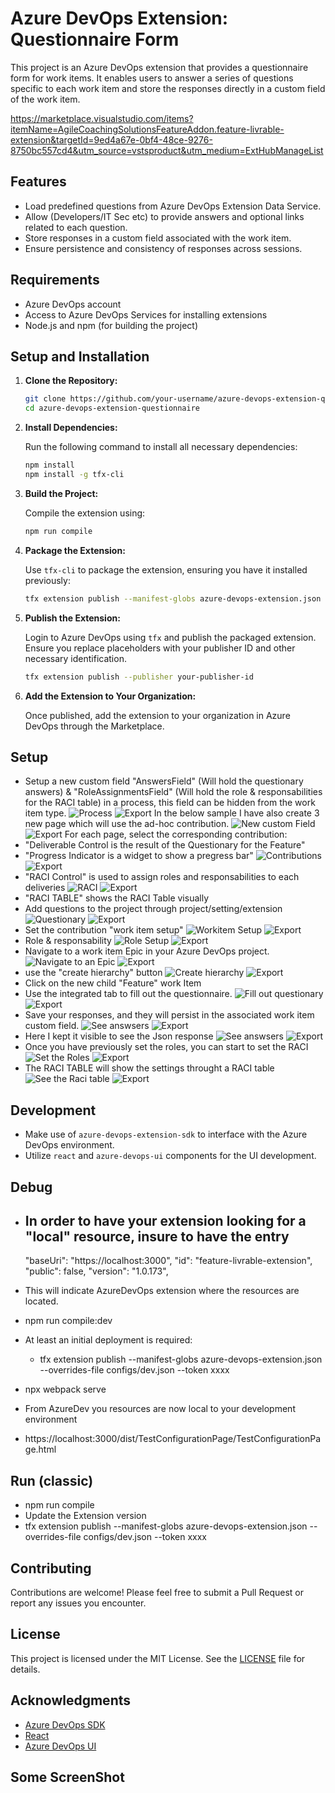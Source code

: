 # Azure DevOps Extension: Questionnaire Form

This project is an Azure DevOps extension that provides a questionnaire form for work items. It enables users to answer a series of questions specific to each work item and store the responses directly in a custom field of the work item.

https://marketplace.visualstudio.com/items?itemName=AgileCoachingSolutionsFeatureAddon.feature-livrable-extension&targetId=9ed4a67e-0bf4-48ce-9276-8750bc557cd4&utm_source=vstsproduct&utm_medium=ExtHubManageList


## Features

- Load predefined questions from Azure DevOps Extension Data Service.
- Allow (Developers/IT Sec etc) to provide answers and optional links related to each  question.
- Store responses in a custom field associated with the work item.
- Ensure persistence and consistency of responses across sessions.

## Requirements

- Azure DevOps account
- Access to Azure DevOps Services for installing extensions
- Node.js and npm (for building the project)

## Setup and Installation

1. **Clone the Repository:**

   ```bash
   git clone https://github.com/your-username/azure-devops-extension-questionnaire.git
   cd azure-devops-extension-questionnaire
   ```

2. **Install Dependencies:**

   Run the following command to install all necessary dependencies:

   ```bash
   npm install
   npm install -g tfx-cli
   ```

3. **Build the Project:**

   Compile the extension using:

   ```bash
   npm run compile
   ```

   

4. **Package the Extension:**

   Use `tfx-cli` to package the extension, ensuring you have it installed previously:

   ```bash
   tfx extension publish --manifest-globs azure-devops-extension.json --overrides-file configs/dev.json --token xxxxxxxxxx
   ```

5. **Publish the Extension:**

   Login to Azure DevOps using `tfx` and publish the packaged extension. Ensure you replace placeholders with your publisher ID and other necessary identification.

   ```bash
   tfx extension publish --publisher your-publisher-id
   ```

6. **Add the Extension to Your Organization:**

   Once published, add the extension to your organization in Azure DevOps through the Marketplace.

## Setup

- Setup a new custom field "AnswersField" (Will hold the questionary answers) & "RoleAssignmentsField" (Will hold the role & responsabilities for the RACI table) in a process, this field can be hidden from the work item type.
      <img src="/src/ScreenShot/image-1.png" alt="Process" />
      ![Export](/dist/ScreenShot/image-1.png)
 In the below sample I have also create 3 new page which will use the ad-hoc contribution.
       <img src="/src/ScreenShot/image-2.png" alt="New custom Field" />
       ![Export](/dist/ScreenShot/image-2.png)
 For each page, select the corresponding contribution:
 - "Deliverable Control is the result of the Questionary for the Feature"
 - "Progress Indicator is a widget to show a pregress bar"
        <img src="/src/ScreenShot/image-3.png" alt="Contributions" />
        ![Export](/dist/ScreenShot/image-3.png)
 - "RACI Control" is used to assign roles and responsabilities to each deliveries
        <img src="/src/ScreenShot/image-4.png" alt="RACI" /> 
        ![Export](/dist/ScreenShot/image-4.png)
 - "RACI TABLE" shows the RACI Table visually
- Add questions to the project through project/setting/extension
        <img src="/src/ScreenShot/image-5.png" alt="Questionary" /> 
        ![Export](/dist/ScreenShot/image-5.png)
- Set the contribution "work item setup"
        <img src="/src/ScreenShot/image-6.png" alt="Workitem Setup" /> 
        ![Export](/dist/ScreenShot/image-6.png)
- Role & responsability
        <img src="/src/ScreenShot/image-7.png" alt="Role Setup" /> 
        ![Export](/dist/ScreenShot/image-7.png)
- Navigate to a work item Epic in your Azure DevOps project.
        <img src="/src/ScreenShot/image-8.png" alt="Navigate to an Epic" /> 
        ![Export](/dist/ScreenShot/image-8.png)
- use the "create hierarchy" button
        <img src="/src/ScreenShot/image-9.png" alt="Create hierarchy" /> 
        ![Export](/dist/ScreenShot/image-9.png)
- Click on the new child "Feature" work Item
- Use the integrated tab to fill out the questionnaire.
        <img src="/src/ScreenShot/image-10.png" alt="Fill out questionary" /> 
        ![Export](/dist/ScreenShot/image-10.png)
- Save your responses, and they will persist in the associated work item custom field.
        <img src="/src/ScreenShot/image-11.png" alt="See answsers" /> 
        ![Export](/dist/ScreenShot/image-11.png)
- Here I kept it visible to see the Json response
        <img src="/src/ScreenShot/image-12.png" alt="See answsers" /> 
        ![Export](/dist/ScreenShot/image-12.png)
- Once you have previously set the roles, you can start to set the RACI
        <img src="/src/ScreenShot/image-13.png" alt="Set the Roles" /> 
        ![Export](/dist/ScreenShot/image-13.png)
- The RACI TABLE will show the settings throught a RACI table
        <img src="/src/ScreenShot/image-14.png" alt="See the Raci table" /> 
        ![Export](/dist/ScreenShot/image-14.png)

## Development

- Make use of `azure-devops-extension-sdk` to interface with the Azure DevOps environment.
- Utilize `react` and `azure-devops-ui` components for the UI development.

## Debug

- In order to have your extension looking for a "local" resource, insure to have the entry
   - 
  "baseUri": "https://localhost:3000",
  "id": "feature-livrable-extension",
  "public": false,
  "version": "1.0.173",
 - This will indicate AzureDevOps extension where the resources are located.

- npm run compile:dev
- At least an initial deployment is required:
   - tfx extension publish --manifest-globs azure-devops-extension.json --overrides-file configs/dev.json  --token xxxx
- npx webpack serve
- From AzureDev you resources are now local to your development environment
- https://localhost:3000/dist/TestConfigurationPage/TestConfigurationPage.html

## Run (classic)

- npm run compile
- Update the Extension version
- tfx extension publish --manifest-globs azure-devops-extension.json --overrides-file configs/dev.json  --token xxxx

## Contributing

Contributions are welcome! Please feel free to submit a Pull Request or report any issues you encounter.

## License

This project is licensed under the MIT License. See the [LICENSE](LICENSE) file for details.

## Acknowledgments

- [Azure DevOps SDK](https://learn.microsoft.com/en-us/javascript/api/overview/azure/devops)
- [React](https://reactjs.org/)
- [Azure DevOps UI](https://github.com/microsoft/azure-devops-ui)

## Some ScreenShot

